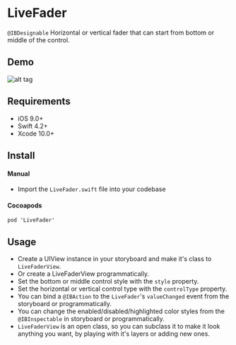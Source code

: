 LiveFader
===

`@IBDesignable` Horizontal or vertical fader that can start from bottom or middle of the control.

Demo
----

![alt tag](https://github.com/cemolcay/LiveFader/raw/master/demo.gif)

Requirements
----

* iOS 9.0+
* Swift 4.2+
* Xcode 10.0+

Install
----

#### Manual

* Import the `LiveFader.swift` file into your codebase

#### Cocoapods

```
pod 'LiveFader'
```

Usage
----

* Create a UIView instance in your storyboard and make it's class to `LiveFaderView`.
* Or create a LiveFaderView programmatically.
* Set the bottom or middle control style with the `style` property.
* Set the horizontal or vertical control type with the `controlType` property.
* You can bind a `@IBAction` to the `LiveFader`'s `valueChanged` event from the storyboard or programmatically.
* You can change the enabled/disabled/highlighted color styles from the `@IBInspectable` in storyboard or programmatically.
* `LiveFaderView` is an open class, so you can subclass it to make it look anything you want, by playing with it's layers or adding new ones.